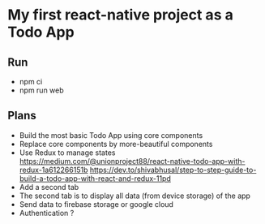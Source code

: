 # My first react-native project as a Todo App

## Run
* npm ci
* npm run web

## Plans
* Build the most basic Todo App using core components
* Replace core components by more-beautiful components
* Use Redux to manage states
https://medium.com/@unionproject88/react-native-todo-app-with-redux-1a612266151b
https://dev.to/shivabhusal/step-to-step-guide-to-build-a-todo-app-with-react-and-redux-11pd
* Add a second tab
* The second tab is to display all data (from device storage) of the app
* Send data to firebase storage or google cloud
* Authentication ?
